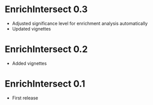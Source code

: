 # EnrichIntersect 0.3

* Adjusted significance level for enrichment analysis automatically
* Updated vignettes


# EnrichIntersect 0.2

* Added vignettes


# EnrichIntersect 0.1

* First release
